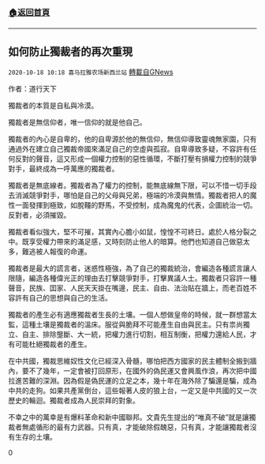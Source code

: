 ###  [:house:返回首頁](https://github.com/ourhimalayas/txt)
---

## 如何防止獨裁者的再次重現
`2020-10-18 10:18 喜马拉雅农场新西兰站` [轉載自GNews](https://gnews.org/zh-hant/432149/)

作者：道行天下

獨裁者的本質是自私與冷漠。

獨裁者是無信仰者，唯一信仰的就是他自己。

獨裁者的內心是自卑的，他的自卑源於他的無信仰，無信仰導致靈魂無家園，只有通過外在建立自己獨裁帝國來滿足自己的空虛與孤寂。自卑導致多疑，不容許有任何反對的聲音，這又形成一個權力控制的惡性循環，不斷打壓有損權力控制的競爭對手，最終成為一呼萬應的獨裁者。

獨裁者是無底線者。獨裁者為了權力的控制，能無底線無下限，可以不惜一切手段去消滅競爭對手，哪怕是自己的父母與兄弟，極端的冷漠與無情。獨裁者把人的魔性一面發揮到極致，如脫韁的野馬，不受控制，成為魔鬼的代表，企圖統治一切。反對者，必須摧毀。

獨裁者看似強大，堅不可摧，其實內心膽小如鼠，惶惶不可終日。處於人格分裂之中。既享受權力帶來的滿足感，又時刻防止他人的暗算。他們也知道自己做惡太多，難逃被人報復的命運。

獨裁者是最大的謊言者，迷惑性極強，為了自己的獨裁統治，會編造各種謊言讓人限隨，編造各種偉光正的理由去打擊競爭對手，打擊異議人士。獨裁者只容許一種聲音，民族、囯家、人民天天掛在嘴邊，民主、自由、法治貼在牆上，而老百姓不容許有自己的思想與自己的生活。

獨裁者的產生必有適應獨裁者生長的土壤。一個人想做皇帝的時候，就一群想當太監，這種土壤是獨裁者的溫床。服從與脆拜不可能產生自由與民主。只有祟尚獨立、自主、排除壟斷、大一統，把權力進行切割，相互制衡，把權力還給人民，才有可能杜絕獨裁者的產生。

在中共國，獨裁思維奴性文化已經深入骨髓，哪怕把西方國家的民主體制全搬到牆內，要不了幾年，一定會被打回原形，在國外的偽民運又會興風作浪，再次把中國拉進苦難的深淵。因為假是偽民運的立足之本，幾十年在海外除了騙還是騙，成為中共的走狗。如果共產黨倒台，這些報著人皮的狼上台，一定又是中共國的又一次歷史的輪迴。獨裁者成為人民崇拜的對象。

不幸之中的萬幸是有爆料革命和新中國聯邦。文貴先生提出的“唯真不破”就是讓獨裁者無處循形的最有力武器。只有真，才能破除假醜惡，只有真，才能讓獨裁者沒有生存的土壤。

0
